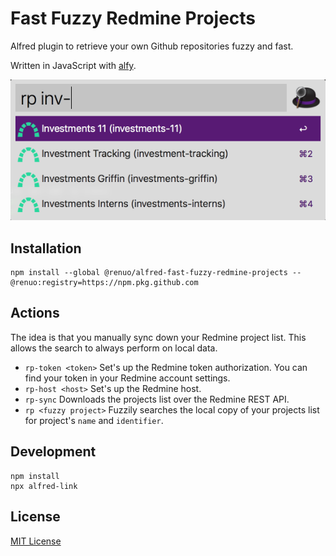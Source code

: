 # Fast Fuzzy Redmine Projects

Alfred plugin to retrieve your own Github repositories fuzzy and fast.

Written in JavaScript with [alfy](https://github.com/sindresorhus/alfy).

![](./docs/screenshot.png)

## Installation

```
npm install --global @renuo/alfred-fast-fuzzy-redmine-projects --@renuo:registry=https://npm.pkg.github.com
```

## Actions

The idea is that you manually sync down your Redmine project list.
This allows the search to always perform on local data.

* `rp-token <token>`
  Set's up the Redmine token authorization. You can find your token
  in your Redmine account settings.
* `rp-host <host>`
  Set's up the Redmine host.
* `rp-sync`
  Downloads the projects list over the Redmine REST API.
* `rp <fuzzy project>`
  Fuzzily searches the local copy of your projects list for project's `name` and `identifier`.

## Development

```
npm install
npx alfred-link
```

## License

[MIT License](./LICENSE)
